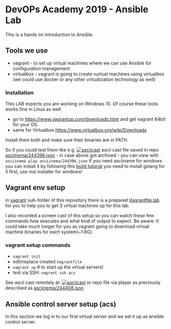 # DevOPs Academy 2019 - Ansible Lab

This is a hands on introduction to Ansible.

## Tools we use
* vagrant - to set up virtual machines where we can use Ansible for configuration management
* virtualbox - vagrant is going to create vurtual machines using virtualbox (we could use docker or any other virtualization technology as well)

### Installation

This LAB expects you are working on Windows 10. Of course these tools works fine in Linux as well.

 - go to https://www.vagrantup.com/downloads.html and get vagrant 64bit for your OS.
 - same for Virtualbox https://www.virtualbox.org/wiki/Downloads

Install them both and make sure their binaries are in PATH.

So if you could test them like e.g. 
 [![asciicast](https://asciinema.org/a/244396.svg)](https://asciinema.org/a/244396)
 ascii cast file saved in repo [asciinema/244396.json](asciinema/244396.json) - in case above got archived - you can view with `asciinema play asciinema/244396.json`
 if you need asciiname for windows you can install it by following this [build tutorial](https://asciinema.org/a/244387)
 you need to install golang for it first, use msi installer for windows!

## Vagrant env setup

in [vagrant](vagrant/) sub-folder of this repository there is a prepared [Vagrantfile.lab](vagrant/Vagrantfile.lab) for you to help you to get 3 virtual machines up for this lab.

I also recorded a screen cast of this setup so you can watch these few commands how executes and what kind of output to expect.
Be aware: It could take much longer for you as vagrant going to download virtual machine binaries for each system(~1.8G).

### vagrant setup commands
- `vagrant init`
- edit/replace created `Vagrantfile`
- `vagrant up` # to start up the virtual servers!
- test via SSH: `vagrant ssh acs`

See ascii cast remotely at: 
[![asciicast](https://asciinema.org/a/244408.svg)](https://asciinema.org/a/244408)
 or repo file via player as previously described as [asciinema/244408.json](asciinema/244408.json)

## Ansible control server setup (acs)

In this section we log in to our first virtual server and we set it up as ansible control server.
